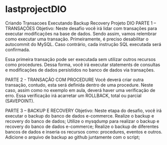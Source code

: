 # lastprojectDIO

Criando Transacoes Executando Backup Recovery Projeto DIO
PARTE 1 – TRANSAÇÕES
Objetivo:
Neste desafio você irá lidar com transações para executar modificações na base de dados. Sendo assim, vamos relembrar como executar uma transação. Primeiramente, é preciso desabilitar o autocommit do MySQL. Caso contrário, cada instrução SQL executada será confirmada.

Essa primeira transação pode ser executada sem utilizar outros recursos como procedures. Dessa forma, você irá executar statements de consultas e modificações de dados persistidos no banco de dados via transações.

PARTE 2 - TRANSAÇÃO COM PROCEDURE
Você deverá criar outra transação, contudo, esta será definida dentro de uma procedure. Neste caso, assim como no exemplo em aula, deverá haver uma verificação de erro. Essa verificação irá acarretar um ROLLBACK, total ou parcial (SAVEPOINT).

PARTE 3 – BACKUP E RECOVERY
Objetivo: Neste etapa do desafio, você irá executar o backup do banco de dados e-commerce. Realize o backup e recovery do banco de dados; Utilize o mysqdump para realizar o backup e recovery do banco de dados e-commerce; Realize o backup de diferentes bancos de dados e inseria os recursos como: procedures, eventos e outros. Adicione o arquivo de backup ao github juntamente com o script;
